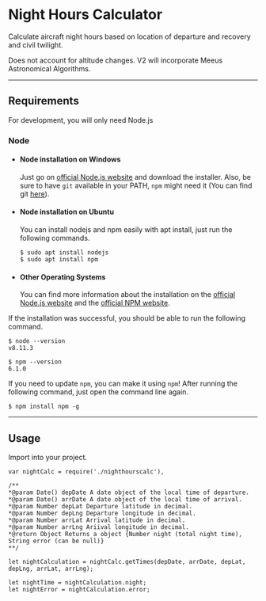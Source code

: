 # Night Hours Calculator

Calculate aircraft night hours based on location of departure and recovery and civil twilight.

Does not account for altitude changes. V2 will incorporate Meeus Astronomical Algorithms.

---
## Requirements

For development, you will only need Node.js

### Node
- #### Node installation on Windows

  Just go on [official Node.js website](https://nodejs.org/) and download the installer.
Also, be sure to have `git` available in your PATH, `npm` might need it (You can find git [here](https://git-scm.com/)).

- #### Node installation on Ubuntu

  You can install nodejs and npm easily with apt install, just run the following commands.

      $ sudo apt install nodejs
      $ sudo apt install npm

- #### Other Operating Systems
  You can find more information about the installation on the [official Node.js website](https://nodejs.org/) and the [official NPM website](https://npmjs.org/).

If the installation was successful, you should be able to run the following command.

    $ node --version
    v8.11.3

    $ npm --version
    6.1.0

If you need to update `npm`, you can make it using `npm`! After running the following command, just open the command line again.

    $ npm install npm -g

---

## Usage

Import into your project.

    var nightCalc = require('./nighthourscalc'),
    
    /**
    *@param Date() depDate A date object of the local time of departure.
    *@param Date() arrDate A date object of the local time of arrival.
    *@param Number depLat Departure latitude in decimal.
    *@param Number depLng Departure longitude in decimal.
    *@param Number arrLat Arrival latitude in decimal.
    *@param Number arrLng Ariival longitude in decimal.
    *@return Object Returns a object {Number night (total night time), String error (can be null)}
    **/

    let nightCalculation = nightCalc.getTimes(depDate, arrDate, depLat, depLng, arrLat, arrLng);

    let nightTime = nightCalculation.night;
    let nightError = nightCalculation.error;
